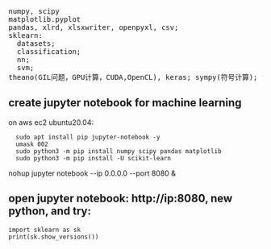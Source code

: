 <pre>
numpy, scipy
matplotlib.pyplot
pandas, xlrd, xlsxwriter, openpyxl, csv;
sklearn:
  datasets; 
  classification; 
  nn; 
  svm;
theano(GIL问题，GPU计算，CUDA,OpenCL), keras; sympy(符号计算); tensorFlow; 
</pre>

## create jupyter notebook for machine learning
on aws ec2 ubuntu20.04:
```
  sudo apt install pip jupyter-notebook -y
  umask 002
  sudo python3 -m pip install numpy scipy pandas matplotlib 
  sudo python3 -m pip install -U scikit-learn
```
nohup jupyter notebook --ip 0.0.0.0 --port 8080 &

## open jupyter notebook:  http://ip:8080, new python, and try:
```
import sklearn as sk
print(sk.show_versions())
```
